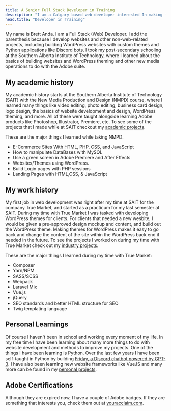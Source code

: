 ```yaml
---
title: A Senior Full Stack Developer in Training
description: "I am a Calgary based web developer interested In making fluid Websites, C# applications, and learning more about how AI will take over."
head.title: "Developer in Training"
---
```


My name is Brett Anda. I am a Full Stack (Web) Developer. I add the parenthesis because I develop websites and other non-web-related projects, including building WordPress websites with custom themes and Python applications like Discord bots. I took my post-secondary schooling at the Southern Alberta Institute of Technology, where I learned about the basics of building websites and WordPress theming and other new media operations to do with the Adobe suite.

## My academic history

My academic history starts at the Southern Alberta Institute of Technology (SAIT) with the New Media Production and Design (NMPD) course, where I learned many things like video editing, photo editing, business card design, logo design, the basics of website development and design, WordPress theming, and more. All of these were taught alongside learning Adobe products like Photoshop, Illustrator, Premiere, etc. To see some of the projects that I made while at SAIT checkout my [academic projects](/#academic-projects).

These are the major things I learned while taking NMPD:
- E-Commerce Sites With HTML, PHP, CSS, and JavaScript
- How to manipulate DataBases with MySQL
- Use a green screen in Adobe Premiere and After Effects
- Websites/Themes using WordPress.
- Build Login pages with PHP sessions
- Landing Pages with HTML,CSS, & JavaScript

## My work history

My first job in web development was right after my time at SAIT for the company True Market, and started as a practicum for my last semester at SAIT. During my time with True Market I was tasked with developing WordPress themes for clients. For clients that needed a new wesbite, I would be given a pre-approved design mockup and content, and build out the WordPress theme. Making themes for WordPress makes it easy to go back and change the content of the site within the WordPress back end if needed in the future. To see the projects I worked on during my time with True Market check out my [industry projects](/#industry-projects).

These are the major things I learned during my time with True Market:
- Composer
- Yarn/NPM
- SASS/SCSS
- Webpack
- Laravel Mix
- Vue.js
- jQuery
- SEO standards and better HTML structure for SEO
- Twig templating language

## Personal Learnings

Of course I haven't been in school and working every moment of my life. In my free time I have been learning about many more things to do with website development and methods to improve my projects. One of the things I have been learning is Python. Over the last few years I have been self-taught in Python by building [Friday, a Discord chatbot powered by GPT-3](/projects/friday-discord-bot). I have also been learning new website frameworks like VueJS and many more can be found in my [personal projects](/#personal-projects).

<aside>

## Adobe Certifications

Although they are expired now, I have a couple of Adobe badges. If they are something that interests you, check them out at [youracclaim.com](https://youracclaim.com/users/brettanda).

</aside>

